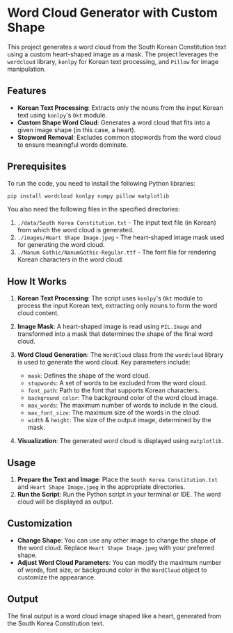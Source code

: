 # Word Cloud Generator with Custom Shape

This project generates a word cloud from the South Korean Constitution text using a custom heart-shaped image as a mask. The project leverages the `wordcloud` library, `konlpy` for Korean text processing, and `Pillow` for image manipulation.

## Features

- **Korean Text Processing**: Extracts only the nouns from the input Korean text using `konlpy`'s `Okt` module.
- **Custom Shape Word Cloud**: Generates a word cloud that fits into a given image shape (in this case, a heart).
- **Stopword Removal**: Excludes common stopwords from the word cloud to ensure meaningful words dominate.

## Prerequisites

To run the code, you need to install the following Python libraries:

```bash
pip install wordcloud konlpy numpy pillow matplotlib
```

You also need the following files in the specified directories:

1. `./data/South Korea Constitution.txt` - The input text file (in Korean) from which the word cloud is generated.
2. `./images/Heart Shape Image.jpeg` - The heart-shaped image mask used for generating the word cloud.
3. `./Nanum Gothic/NanumGothic-Regular.ttf` - The font file for rendering Korean characters in the word cloud.

## How It Works

1. **Korean Text Processing**: The script uses `konlpy`'s `Okt` module to process the input Korean text, extracting only nouns to form the word cloud content.
2. **Image Mask**: A heart-shaped image is read using `PIL.Image` and transformed into a mask that determines the shape of the final word cloud.
3. **Word Cloud Generation**: The `WordCloud` class from the `wordcloud` library is used to generate the word cloud. Key parameters include:

   - `mask`: Defines the shape of the word cloud.
   - `stopwords`: A set of words to be excluded from the word cloud.
   - `font_path`: Path to the font that supports Korean characters.
   - `background_color`: The background color of the word cloud image.
   - `max_words`: The maximum number of words to include in the cloud.
   - `max_font_size`: The maximum size of the words in the cloud.
   - `width` & `height`: The size of the output image, determined by the mask.

4. **Visualization**: The generated word cloud is displayed using `matplotlib`.

## Usage

1. **Prepare the Text and Image**: Place the `South Korea Constitution.txt` and `Heart Shape Image.jpeg` in the appropriate directories.
2. **Run the Script**: Run the Python script in your terminal or IDE. The word cloud will be displayed as output.

## Customization

- **Change Shape**: You can use any other image to change the shape of the word cloud. Replace `Heart Shape Image.jpeg` with your preferred shape.
- **Adjust Word Cloud Parameters**: You can modify the maximum number of words, font size, or background color in the `WordCloud` object to customize the appearance.

## Output

The final output is a word cloud image shaped like a heart, generated from the South Korea Constitution text.
